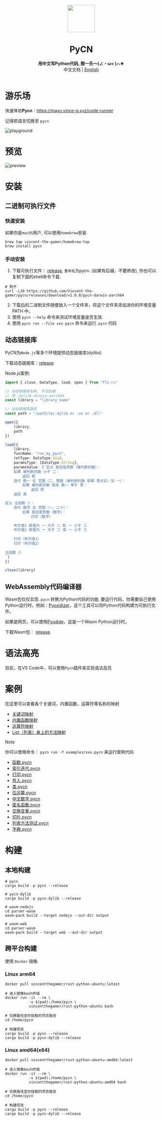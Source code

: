 <div align="center">
    <img src=".github/pycn-logo.png" style="height: 90px;"/>
    <h1>PyCN</h1>
    <b>用中文写Python代码, 图一乐～(∠・ω< )⌒★</b>
    <br/>
    <div>中文文档 | <a href="./README_en.md" target="_blank">English</a></div>
</div>

<br/>


# 游乐场

快速体验**Pycn**：https://mayu.vince-g.xyz/code-runner

记得把语言切换至 `pycn`

![playground](.github/playground.png)

# 预览

![preview](.github/preview.png)

# 安装 

## 二进制可执行文件

### 快速安装

如果你是`macOS`用户, 可以使用`homebrew`安装

```shell
brew tap vincent-the-gamer/homebrew-tap
brew install pycn
```


### 手动安装
1. 下载可执行文件： [release](https://github.com/Vincent-the-gamer/pycn/releases), `重命名`为pycn. (如果有后缀，不要修改), 你也可以复制下面的shell命令下载.
```shell
# 例子
curl -LJO https://github.com/Vincent-the-gamer/pycn/releases/download/v1.0.0/pycn-darwin-aarch64
```

2. 下载后的二进制文件随便放入一个文件夹，将这个文件夹添加进你的环境变量 PATH 中。
3. 使用 `pycn --help` 命令来测试环境变量是否生效.
4. 使用 `pycn run --file xxx.pycn` 命令来运行`.pycn` 代码

## 动态链接库

PyCN为`Node.js`等多个环境提供动态链接库(dylibs)

下载动态链接库：[release](https://github.com/Vincent-the-gamer/pycn/releases).

Node.js案例:

```ts
import { close, DataType, load, open } from "ffi-rs"

// 动态链接库名称, 不加后缀
// 例：dylink-darwin-aarch64
const library = "library_name"

// 动态链接库路径
const path = "/path/to/.dylib or .so or .dll"

open({
    library,
    path
})

load({
    library,
    funcName: "run_my_pycn",
    retType: DataType.Void,
    paramsType: [DataType.String],
    paramsValue: [`定义 是否是质数（被判断的数）：
    如果 被判断的数 小于 二：
        返回 假
    迭代 数一 在 范围（二，整数（被判断的数 取幂 零点五）加 一）：
        如果 被判断的数 取余 数一 等于 零：
            返回 假
    返回 真

定义 主函数（）：
    迭代 数字 在 范围（一，二十）：
        如果 是否是质数（数字）：
            打印（数字）

    布尔值1 赋值为 一 大于 二 和 一 小于 三
    布尔值2 赋值为 一 大于 二 或 一 小于 三
    
    打印（布尔值1）
    打印（布尔值2）
    
主函数（）
`]
})

close(library)
```

## WebAssembly代码编译器
Wasm包仅仅实现`.pycn` 转换为Python代码的功能, 要运行代码，你需要自己使用Python运行时，例如：[Pyoxidizer](https://github.com/indygreg/PyOxidizer)，这个工具可以将Python代码构建为可执行文件。

如果是网页，可以使用[Pyodide](https://github.com/pyodide/pyodide)，这是一个Wasm Python运行时。

下载Wasm包： [release](https://github.com/Vincent-the-gamer/pycn/releases).

# 语法高亮

目前，在VS Code中，可以使用`Pycn`插件来实现语法高亮

# 案例

在这里可以查看各个关键词，内置函数，运算符等名称的映射

- [关键词映射](mapping/keywords.md)
- [内置函数映射](mapping/builtin-functions.md)
- [运算符映射](mapping/operators.md)
- [List（列表）身上的方法映射](mapping/list-methods.md)

> [!NOTE]
> 你可以使用命令： `pycn run -f examples/xxx.pycn` 来运行案例代码

- [函数.pycn](examples/函数.pycn)
- [索引迭代.pycn](examples/索引迭代.pycn)
- [打印.pycn](examples/打印.pycn)
- [导入.pycn](examples/导入.pycn)
- [类.pycn](examples/类.pycn)
- [位运算.pycn](examples/位运算.pycn)
- [中文数字.pycn](examples/中文数字.pycn)
- [匿名函数.pycn](examples/匿名函数.pycn)
- [交换变量.pycn](examples/交换变量.pycn)
- [切片.pycn](examples/切片.pycn)
- [列表方法测试.pycn](examples/列表方法测试.pycn)
- [字典.pycn](examples/字典.pycn)

# 构建

## 本地构建

```shell
# pycn
cargo build -p pycn --release

# pycn-dylib
cargo build -p pycn-dylib --release

# wasm-nodejs
cd parser-wasm
wasm-pack build --target nodejs --out-dir output

# wasm-web
cd parser-wasm
wasm-pack build --target web --out-dir output
```

## 跨平台构建

使用 `Docker` 镜像.

### Linux arm64
```shell
docker pull vincentthegamer/rust-python-ubuntu:latest

# 进入镜像bash终端
docker run -it --rm \
           -v $(pwd):/home/pycn \
           vincentthegamer/rust-python-ubuntu bash

# 切换路径至你挂载的项目路径
cd /home/pycn

# 构建项目
cargo build -p pycn --release
cargo build -p pycn-dylib --release
```

### Linux amd64(x64)
```shell
docker pull vincentthegamer/rust-python-ubuntu-amd64:latest

# 进入镜像bash终端
docker run -it --rm \
           -v $(pwd):/home/pycn \
           vincentthegamer/rust-python-ubuntu-amd64 bash

# 切换路径至你挂载的项目路径
cd /home/pycn

# 构建项目
cargo build -p pycn --release
cargo build -p pycn-dylib --release
```